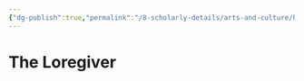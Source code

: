 ```yaml
---
{"dg-publish":true,"permalink":"/8-scholarly-details/arts-and-culture/history/historic-figures/the-loregiver/","noteIcon":""}
---
```


# The Loregiver

